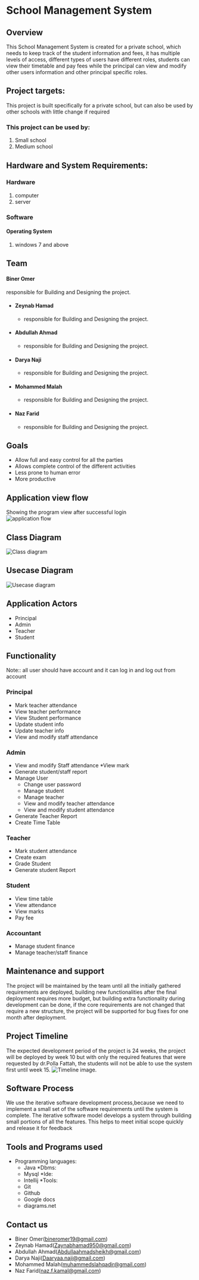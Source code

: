 # School Management System
 
## Overview
This School Management System is created for a private school, which needs to keep track of the student information and fees, it has multiple levels of access, different types of users have different roles, students can view their timetable and pay fees while the principal can view and modify other users information and other principal specific roles.
 
## Project targets:
This project is built specifically for a private school, but can also be used by other schools with little change if required
 
### This project can be used by:
1. Small school
1. Medium school
 
## Hardware and System Requirements:
### Hardware
1. computer
1. server
 
### Software
#### Operating System
1. windows 7 and above

## Team
#### Biner Omer
responsible for Building and Designing the project.
* #### Zeynab Hamad
    * responsible for Building and Designing the project.
* #### Abdullah Ahmad
    * responsible for Building and Designing the project.
* #### Darya Naji
    * responsible for Building and Designing the project.
* #### Mohammed Malah
    * responsible for Building and Designing the project.
* #### Naz Farid
    * responsible for Building and Designing the project.
 
## Goals
* Allow full and easy control for all the parties
* Allows complete control of the different activities
* Less prone to human error
* More productive
 
## Application view flow
Showing the program view after successful login \
![application flow](/image/appflow.png "application view flow")
 
 
 
## Class Diagram
![Class diagram](./image/classdiagram.jpg "class diagram")
 
 
## Usecase Diagram
![Usecase diagram](/image/usecasediagram.jpg "Usecase diagram")
 
## Application Actors
 
* Principal
* Admin
* Teacher
* Student
 
## Functionality
Note:: all user should have account and it can log in and log out from account
### Principal
* Mark teacher attendance
* View teacher performance
* View Student performance
* Update student info
* Update teacher info
* View and modify staff attendance
 
 
### Admin
* View and modify Staff  attendance
*View mark
* Generate student/staff report
* Manage User
    * Change user password
    * Manage student
    * Manage teacher
    * View and modify teacher attendance
    * View and modify student attendance
* Generate Teacher Report
* Create Time Table
 
 
### Teacher
* Mark student attendance
* Create exam
* Grade Student
* Generate student Report
 
### Student
* View time table
* View attendance
* View marks
* Pay fee
 
### Accountant
* Manage student finance
* Manage teacher/staff finance
 
 
## Maintenance and support
The project will be maintained by the team until all the initially gathered requirements are deployed, building new functionalities after the final deployment requires more budget, but building extra functionality during development can be done, if the core requirements are not changed that require a new structure, the project will be supported for bug fixes for one month after deployment.
 
## Project Timeline
The expected development period of the project is 24 weeks, the project will be deployed by week 10 but with only the required features that were requested by dr.Polla Fattah, the students will not be able to use the system first until week 15.
![Timeline image.](/image/milestone.png "development timeline")
 
 
## Software Process
We use the iterative software development process,because we need to implement a small set of the software requirements until the system is complete.
The iterative software model develops a system through building small portions of all the features. This helps to meet initial scope quickly and release it for feedback
 
## Tools and Programs used
 
* Programming languages:
    * Java
*Dbms:
   * Mysql
*Ide:
   * Intellij
*Tools:
    * Git
    * Github
    * Google docs
    * diagrams.net
    

 
## Contact us
* Biner Omer(bineromer19@gmail.com)
* Zeynab Hamad(Zaynabhamad950@gmail.com)
* Abdullah Ahmad(Abdullaahmadsheikh@gmail.com)
* Darya Naji(Daaryaa.naji@gmail.com)
* Mohammed Malah(muhammedslahqadir@gmail.com)
* Naz Farid(naz.f.kamal@gmail.com)
 
